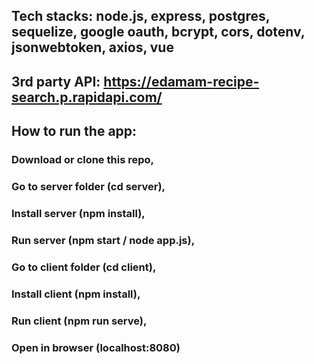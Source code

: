 ## Tech stacks: node.js, express, postgres, sequelize, google oauth, bcrypt, cors, dotenv, jsonwebtoken, axios, vue

## 3rd party API: https://edamam-recipe-search.p.rapidapi.com/

## How to run the app:

### Download or clone this repo,

### Go to server folder (cd server),

### Install server (npm install),

### Run server (npm start / node app.js),

### Go to client folder (cd client),

### Install client (npm install),

### Run client (npm run serve),

### Open in browser (localhost:8080)
